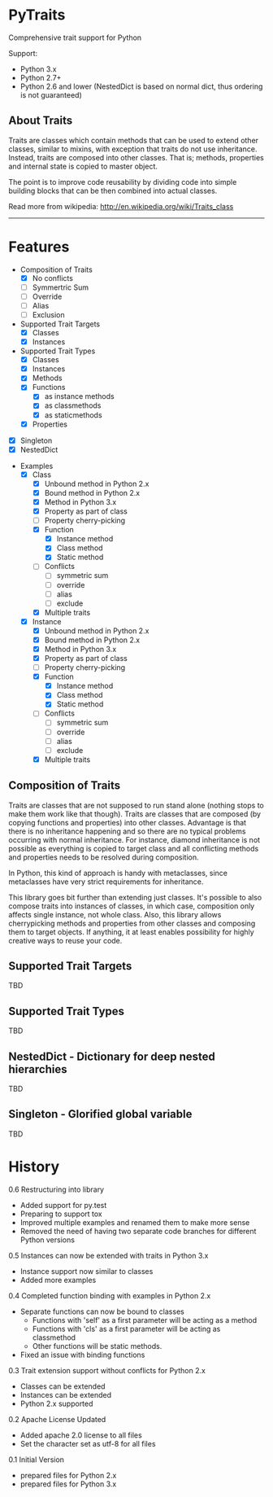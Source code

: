 PyTraits
========

Comprehensive trait support for Python

Support:
  * Python 3.x
  * Python 2.7+
  * Python 2.6 and lower (NestedDict is based on normal dict,
                          thus ordering is not guaranteed)

About Traits
------------

Traits are classes which contain methods that can be used to extend
other classes, similar to mixins, with exception that traits do not use
inheritance. Instead, traits are composed into other classes. That is;
methods, properties and internal state is copied to master object. 

The point is to improve code reusability by dividing code into simple 
building blocks that can be then combined into actual classes.

Read more from wikipedia: http://en.wikipedia.org/wiki/Traits_class

----------------------------------------------------------------

Features
========
 - Composition of Traits
    - [X] No conflicts
    - [ ] Symmertric Sum
    - [ ] Override
    - [ ] Alias
    - [ ] Exclusion
 - Supported Trait Targets
    - [X] Classes
    - [X] Instances
 - Supported Trait Types
    - [X] Classes
    - [X] Instances
    - [X] Methods
    - [X] Functions
      - [X] as instance methods
      - [X] as classmethods
      - [X] as staticmethods
    - [X] Properties
 - [X] Singleton
 - [X] NestedDict
 - Examples
    - [X] Class
       - [X] Unbound method in Python 2.x
       - [X] Bound method in Python 2.x
       - [X] Method in Python 3.x
       - [X] Property as part of class
       - [ ] Property cherry-picking
       - [X] Function
         - [X] Instance method         
         - [X] Class method
         - [X] Static method
       - [ ] Conflicts
          - [ ] symmetric sum
          - [ ] override
          - [ ] alias
          - [ ] exclude
       - [X] Multiple traits
    - [X] Instance
       - [X] Unbound method in Python 2.x
       - [X] Bound method in Python 2.x
       - [X] Method in Python 3.x
       - [X] Property as part of class
       - [ ] Property cherry-picking
       - [X] Function
         - [X] Instance method         
         - [X] Class method
         - [X] Static method
       - [ ] Conflicts
          - [ ] symmetric sum
          - [ ] override
          - [ ] alias
          - [ ] exclude
       - [X] Multiple traits

Composition of Traits
---------------------

Traits are classes that are not supposed to run stand alone (nothing stops to make them work
like that though). Traits are classes that are composed (by copying functions and properties)
into other classes. Advantage is that there is no inheritance happening and so there are no
typical problems occurring with normal inheritance. For instance, diamond inheritance is not
possible as everything is copied to target class and all conflicting methods and properties
needs to be resolved during composition.

In Python, this kind of approach is handy with metaclasses, since metaclasses have very strict
requirements for inheritance.

This library goes bit further than extending just classes. It's possible to also compose traits
into instances of classes, in which case, composition only affects single instance, not whole
class. Also, this library allows cherrypicking methods and properties from other classes and 
composing them to target objects. If anything, it at least enables possibility for highly 
creative ways to reuse your code.


Supported Trait Targets
-----------------------

TBD

Supported Trait Types
---------------------

TBD

NestedDict - Dictionary for deep nested hierarchies
---------------------------------------------------

TBD

Singleton - Glorified global variable
-------------------------------------

TBD


History
=======

0.6 Restructuring into library
  - Added support for py.test
  - Preparing to support tox
  - Improved multiple examples and renamed them to make more sense
  - Removed the need of having two separate code branches for different Python versions

0.5 Instances can now be extended with traits in Python 3.x
  - Instance support now similar to classes
  - Added more examples

0.4 Completed function binding with examples in Python 2.x
  - Separate functions can now be bound to classes
    - Functions with 'self' as a first parameter will be acting as a method
    - Functions with 'cls' as a first parameter will be acting as classmethod
    - Other functions will be static methods.
  - Fixed an issue with binding functions

0.3 Trait extension support without conflicts for Python 2.x
  - Classes can be extended
  - Instances can be extended
  - Python 2.x supported

0.2 Apache License Updated
  - Added apache 2.0 license to all files
  - Set the character set as utf-8 for all files

0.1 Initial Version
  - prepared files for Python 2.x
  - prepared files for Python 3.x
